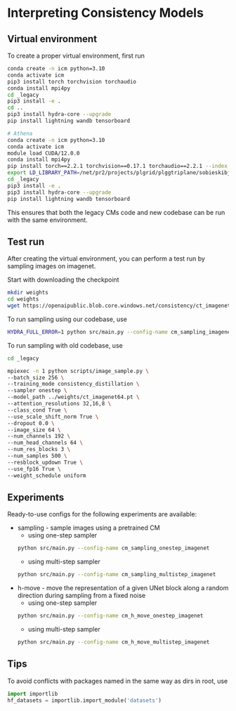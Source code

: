 # Interpreting Consistency Models

## Virtual environment

To create a proper virtual environment, first run

```sh
conda create -n icm python=3.10
conda activate icm
pip3 install torch torchvision torchaudio
conda install mpi4py
cd _legacy
pip3 install -e .
cd ..
pip3 install hydra-core --upgrade
pip install lightning wandb tensorboard

# Athena
conda create -n icm python=3.10
conda activate icm
module load CUDA/12.0.0
conda install mpi4py
pip install torch==2.2.1 torchvision==0.17.1 torchaudio==2.2.1 --index-url https://download.pytorch.org/whl/cu121
export LD_LIBRARY_PATH=/net/pr2/projects/plgrid/plggtriplane/sobieskibj/miniconda3/envs/icm_v2/lib/python3.10/site-packages/nvidia/nvjitlink/lib:$LD_LIBRARY_PATH
cd _legacy
pip3 install -e .
pip3 install hydra-core --upgrade
pip install lightning wandb tensorboard
```

This ensures that both the legacy CMs code and new codebase can be run with the same environment.

## Test run

After creating the virtual environment, you can perform a test run by sampling images on imagenet.

Start with downloading the checkpoint

```sh
mkdir weights
cd weights
wget https://openaipublic.blob.core.windows.net/consistency/ct_imagenet64.pt
```

To run sampling using our codebase, use

```sh
HYDRA_FULL_ERROR=1 python src/main.py --config-name cm_sampling_imagenet
```

To run sampling with old codebase, use

```sh
cd _legacy

mpiexec -n 1 python scripts/image_sample.py \
--batch_size 256 \
--training_mode consistency_distillation \
--sampler onestep \
--model_path ../weights/ct_imagenet64.pt \
--attention_resolutions 32,16,8 \
--class_cond True \
--use_scale_shift_norm True \
--dropout 0.0 \
--image_size 64 \
--num_channels 192 \
--num_head_channels 64 \
--num_res_blocks 3 \
--num_samples 500 \
--resblock_updown True \
--use_fp16 True \
--weight_schedule uniform
```

## Experiments

Ready-to-use configs for the following experiments are available:

- sampling - sample images using a pretrained CM
    - using one-step sampler
    ```sh
    python src/main.py --config-name cm_sampling_onestep_imagenet
    ```
    - using multi-step sampler
    ```sh
    python src/main.py --config-name cm_sampling_multistep_imagenet
    ```
- h-move - move the representation of a given UNet block along a random direction during sampling from a fixed noise
    - using one-step sampler
    ```sh
    python src/main.py --config-name cm_h_move_onestep_imagenet
    ```
    - using multi-step sampler
    ```sh
    python src/main.py --config-name cm_h_move_multistep_imagenet
    ```

## Tips

To avoid conflicts with packages named in the same way as dirs in root, use

```python
import importlib
hf_datasets = importlib.import_module('datasets')
```